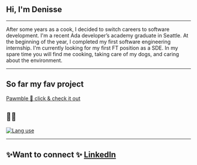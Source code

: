 ## Hi, I'm Denisse
*****************************
After some years as a cook, I decided to switch careers to software development. I'm a recent Ada developer’s academy graduate in Seattle. At the beginning of the year, I completed my first software engineering internship. I'm currently looking for my first FT position as a SDE. In my spare time you will find me cooking, taking care of my dogs, and caring about the environment.
***************************
## So far my fav project 
[Pawmble :paw_prints: click & check it out](https://github.com/denisseai/WalkingBuddiesDogEdition)
## :woman_technologist:
[![Lang use](https://github-readme-stats.vercel.app/api/top-langs/?username=denisseai&amp;text_color=daf7dc&amp;bg_color=151515)](https://github.com/yourusername/github-readme-stats)
******************************
## ✨Want to connect ✨ [LinkedIn](https://www.linkedin.com/in/denisseanaya/)

<!--
**denisseai/denisseai** is a ✨ _special_ ✨ repository because its `README.md` (this file) appears on your GitHub profile.

Here are some ideas to get you started:

- 🔭 I’m currently working on ...
- 🌱 I’m currently learning ...
- 👯 I’m looking to collaborate on ...
- 🤔 I’m looking for help with ...
- 💬 Ask me about ...
- 📫 How to reach me: ...
- 😄 Pronouns: ...
- ⚡ Fun fact: ...
-->
